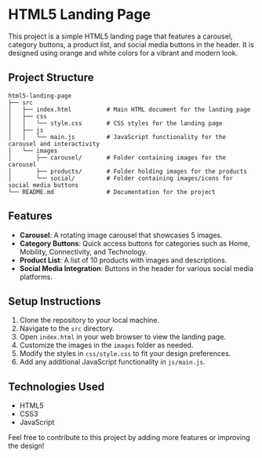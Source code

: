 # HTML5 Landing Page

This project is a simple HTML5 landing page that features a carousel, category buttons, a product list, and social media buttons in the header. It is designed using orange and white colors for a vibrant and modern look.

## Project Structure

```
html5-landing-page
├── src
│   ├── index.html          # Main HTML document for the landing page
│   ├── css
│   │   └── style.css       # CSS styles for the landing page
│   ├── js
│   │   └── main.js         # JavaScript functionality for the carousel and interactivity
│   └── images
│       ├── carousel/       # Folder containing images for the carousel
│       ├── products/       # Folder holding images for the products
│       └── social/         # Folder containing images/icons for social media buttons
└── README.md               # Documentation for the project
```

## Features

- **Carousel**: A rotating image carousel that showcases 5 images.
- **Category Buttons**: Quick access buttons for categories such as Home, Mobility, Connectivity, and Technology.
- **Product List**: A list of 10 products with images and descriptions.
- **Social Media Integration**: Buttons in the header for various social media platforms.

## Setup Instructions

1. Clone the repository to your local machine.
2. Navigate to the `src` directory.
3. Open `index.html` in your web browser to view the landing page.
4. Customize the images in the `images` folder as needed.
5. Modify the styles in `css/style.css` to fit your design preferences.
6. Add any additional JavaScript functionality in `js/main.js`.

## Technologies Used

- HTML5
- CSS3
- JavaScript

Feel free to contribute to this project by adding more features or improving the design!